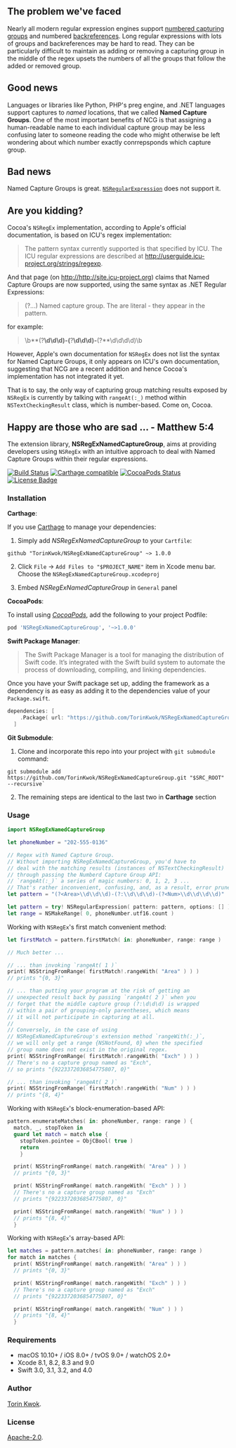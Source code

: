 ## The problem we've faced

Nearly all modern regular expression engines support [numbered capturing groups](http://www.regular-expressions.info/brackets.html) and numbered [backreferences](http://www.regular-expressions.info/backref.html). Long regular expressions with lots of groups and backreferences may be hard to read. They can be particularly difficult to maintain as adding or removing a capturing group in the middle of the regex upsets the numbers of all the groups that follow the added or removed group.

## Good news

Languages or libraries like Python, PHP's preg engine, and .NET languages support captures to *named* locations, that we called __Named Capture Groups__. One of the most important benefits of NCG is that assigning a human-readable name to each individual capture group may be less confusing later to someone reading the code who might otherwise be left wondering about which number exactly conrrepsponds which capture group.

## Bad news
Named Capture Groups is great. [`NSRegularExpression`](https://developer.apple.com/documentation/foundation/nsregularexpression) does not support it.

## Are you kidding?

Cocoa's `NSRegEx` implementation, according to Apple's 
official documentation, is based on ICU's regex implementation:

> The pattern syntax currently supported is that specified by ICU. 
> The ICU regular expressions are described at
> <http://userguide.icu-project.org/strings/regexp>.

And that page (on <http://http://site.icu-project.org>) claims that Named Capture Groups
are now supported, using the same syntax as .NET Regular Expressions:

> (?<name>...) Named capture group. The <angle brackets> are 
> literal - they appear in the pattern.

for example:
> \b**(?<Area>**\d\d\d)-(**?<Exch>**\d\d\d)-**(?<Num>**\d\d\d\d)\b

However, Apple's own documentation for `NSRegEx` does not list the syntax for Named Capture Groups, it only appears on ICU's
own documentation, suggesting that NCG are a recent
addition and hence Cocoa's implementation has not integrated it yet.

That is to say, the only way of capturing group matching results exposed by `NSRegEx` is currently by talking with `rangeAt(:_)` method within `NSTextCheckingResult` class, which is number-based. Come on, Cocoa.

## Happy are those who are sad ... - Matthew 5:4

The extension library, __NSRegExNamedCaptureGroup__, aims at providing developers using `NSRegEx` 
with an intuitive approach to deal with Named Capture Groups within
their regular expressions.

[![Build Status](https://travis-ci.org/TorinKwok/NSRegExNamedCaptureGroup.svg?branch=master)](https://travis-ci.org/TorinKwok/NSRegExNamedCaptureGroup)
[![Carthage compatible](https://img.shields.io/badge/Carthage-compatible-4BC51D.svg?style=flat)](https://github.com/Carthage/Carthage)
[![CocoaPods Status](https://cocoapod-badges.herokuapp.com/v/NSRegExNamedCaptureGroup/badge.png)](https://cocoapods.org)
[![License Badge](https://cocoapod-badges.herokuapp.com/l/NSRegExNamedCaptureGroup/badge.svg)](./LICENSE)

### Installation

__Carthage__:

If you use [Carthage](https://github.com/Carthage/Carthage) to manage your dependencies:

1. Simply add *NSRegExNamedCaptureGroup* to your `Cartfile`:

```
github "TorinKwok/NSRegExNamedCaptureGroup" ~> 1.0.0
```

2. Click `File` -> `Add Files to "$PROJECT_NAME"` item in Xcode menu bar. Choose the `NSRegExNamedCaptureGroup.xcodeproj`

3. Embed *NSRegExNamedCaptureGroup* in `General` panel

__CocoaPods__:

To install using [*CocoaPods*](https://github.com/cocoapods/cocoapods), add the following to your project Podfile:

``` ruby
pod 'NSRegExNamedCaptureGroup', '~>1.0.0'
```

__Swift Package Manager__:

> The Swift Package Manager is a tool for managing the distribution of Swift code. It’s integrated with the Swift build system to automate the process of downloading, compiling, and linking dependencies.

Once you have your Swift package set up, adding the framework as a dependency is as easy as adding it to the dependencies value of your `Package.swift`.

```swift
dependencies: [
    .Package( url: "https://github.com/TorinKwok/NSRegExNamedCaptureGroup.git", majorVersion: 1 )
  ]
```

__Git Submodule__:

1. Clone and incorporate this repo into your project with `git submodule` command:

``` shell
git submodule add https://github.com/TorinKwok/NSRegExNamedCaptureGroup.git "$SRC_ROOT" --recursive`
```

2. The remaining steps are identical to the last two in **Carthage** section

### Usage

```swift
import NSRegExNamedCaptureGroup

let phoneNumber = "202-555-0136"

// Regex with Named Capture Group.
// Without importing NSRegExNamedCaptureGroup, you'd have to 
// deal with the matching results (instances of NSTextCheckingResult)
// through passing the Numberd Capture Group API: 
// `rangeAt(:_)` a series of magic numbers: 0, 1, 2, 3 ...
// That's rather inconvenient, confusing, and, as a result, error prune.
let pattern = "(?<Area>\\d\\d\\d)-(?:\\d\\d\\d)-(?<Num>\\d\\d\\d\\d)"

let pattern = try! NSRegularExpression( pattern: pattern, options: [] )
let range = NSMakeRange( 0, phoneNumber.utf16.count )
```

Working with `NSRegEx`'s first match convenient method:

```swift
let firstMatch = pattern.firstMatch( in: phoneNumber, range: range )

// Much better ... 

// ... than invoking `rangeAt( 1 )`
print( NSStringFromRange( firstMatch!.rangeWith( "Area" ) ) )
// prints "{0, 3}"

// ... than putting your program at the risk of getting an
// unexpected result back by passing `rangeAt( 2 )` when you
// forget that the middle capture group (?:\d\d\d) is wrapped 
// within a pair of grouping-only parentheses, which means 
// it will not participate in capturing at all.
//
// Conversely, in the case of using
// NSRegExNamedCaptureGroup's extension method `rangeWith(:_)`,
// we will only get a range {NSNotFound, 0} when the specified
// group name does not exist in the original regex.
print( NSStringFromRange( firstMatch!.rangeWith( "Exch" ) ) )
// There's no a capture group named as "Exch",
// so prints "{9223372036854775807, 0}"

// ... than invoking `rangeAt( 2 )`
print( NSStringFromRange( firstMatch!.rangeWith( "Num" ) ) )
// prints "{8, 4}"
```

Working with `NSRegEx`'s block-enumeration-based API:

```swift
pattern.enumerateMatches( in: phoneNumber, range: range ) {
  match, _, stopToken in
  guard let match = match else {
    stopToken.pointee = ObjCBool( true )
    return
    }

  print( NSStringFromRange( match.rangeWith( "Area" ) ) )
  // prints "{0, 3}"

  print( NSStringFromRange( match.rangeWith( "Exch" ) ) )
  // There's no a capture group named as "Exch"
  // prints "{9223372036854775807, 0}"

  print( NSStringFromRange( match.rangeWith( "Num" ) ) )
  // prints "{8, 4}"
  }
```

Working with `NSRegEx`'s array-based API:

```swift
let matches = pattern.matches( in: phoneNumber, range: range )
for match in matches {
  print( NSStringFromRange( match.rangeWith( "Area" ) ) )
  // prints "{0, 3}"

  print( NSStringFromRange( match.rangeWith( "Exch" ) ) )
  // There's no a capture group named as "Exch"
  // prints "{9223372036854775807, 0}"

  print( NSStringFromRange( match.rangeWith( "Num" ) ) )
  // prints "{8, 4}"
  }
```

### Requirements

* macOS 10.10+ / iOS 8.0+ / tvOS 9.0+ / watchOS 2.0+
* Xcode 8.1, 8.2, 8.3 and 9.0
* Swift 3.0, 3.1, 3.2, and 4.0

### Author

[Torin Kwok](https://keybase.io/kwok).

### License

[Apache-2.0](./LICENSE).
